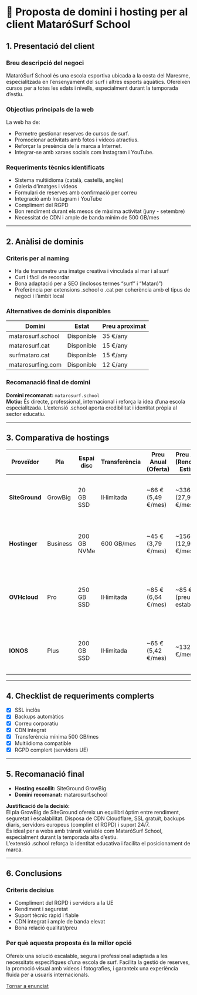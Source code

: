 # 🧾 Proposta de domini i hosting per al client **MataróSurf School**

## 1. Presentació del client

### Breu descripció del negoci
MataróSurf School és una escola esportiva ubicada a la costa del Maresme, especialitzada en l’ensenyament del surf i altres esports aquàtics. Ofereixen cursos per a totes les edats i nivells, especialment durant la temporada d’estiu.

### Objectius principals de la web
La web ha de:
- Permetre gestionar reserves de cursos de surf.
- Promocionar activitats amb fotos i vídeos atractius.
- Reforçar la presència de la marca a Internet.
- Integrar-se amb xarxes socials com Instagram i YouTube.

### Requeriments tècnics identificats
- Sistema multiidioma (català, castellà, anglès)
- Galeria d’imatges i vídeos
- Formulari de reserves amb confirmació per correu
- Integració amb Instagram i YouTube
- Compliment del RGPD
- Bon rendiment durant els mesos de màxima activitat (juny - setembre)
- Necessitat de CDN i ample de banda mínim de 500 GB/mes

---

## 2. Anàlisi de dominis

### Criteris per al naming
- Ha de transmetre una imatge creativa i vinculada al mar i al surf
- Curt i fàcil de recordar
- Bona adaptació per a SEO (inclosos termes “surf” i “Mataró”)
- Preferència per extensions .school o .cat per coherència amb el tipus de negoci i l’àmbit local

### Alternatives de dominis disponibles

| Domini               | Estat       | Preu aproximat |
|----------------------|------------|----------------|
| matarosurf.school    | Disponible | 35 €/any       |
| matarosurf.cat       | Disponible | 15 €/any       |
| surfmataro.cat       | Disponible | 15 €/any       |
| matarosurfing.com    | Disponible | 12 €/any       |

### Recomanació final de domini
**Domini recomanat:** `matarosurf.school`  
**Motiu:** És directe, professional, internacional i reforça la idea d’una escola especialitzada. L’extensió .school aporta credibilitat i identitat pròpia al sector educatiu.

---

## 3. Comparativa de hostings

| Proveïdor  | Pla       | Espai disc | Transferència | Preu Anual (Oferta) | Preu Anual (Renovació Estimat) | Pros Principals | Contres |
|-------------|------------|-------------|----------------|---------------------|--------------------------------|----------------|----------|
| **SiteGround** | GrowBig | 20 GB SSD | Il·limitada | ~66 € (5,49 €/mes) | ~336 € (27,99 €/mes) | CDN Cloudflare integrat, rendiment alt, suport excel·lent | Preu de renovació molt elevat |
| **Hostinger** | Business | 200 GB NVMe | 600 GB/mes | ~45 € (3,79 €/mes) | ~156 € (12,99 €/mes) | Inclou CDN, gran espai de disc, còpies de seguretat diàries | Servidors sense ubicació a Espanya |
| **OVHcloud** | Pro | 250 GB SSD | Il·limitada | ~85 € (6,64 €/mes) | ~85 € (preu estable) | Servidors a Europa (compliment RGPD), preu estable, molt espai de disc | Panell menys intuïtiu, CDN Basic pot ser de pagament addicional |
| **IONOS** | Plus | 200 GB SSD | Il·limitada | ~65 € (5,42 €/mes) | ~132 € (11 €/mes) | Preu competitiu a llarg termini, bon suport | CDN no inclòs per defecte, rendiment percebut menor |

---

## 4. Checklist de requeriments complerts
- [x] SSL inclòs  
- [x] Backups automàtics  
- [x] Correu corporatiu  
- [x] CDN integrat  
- [x] Transferència mínima 500 GB/mes  
- [x] Multiidioma compatible  
- [x] RGPD complert (servidors UE)

---

## 5. Recomanació final
- **Hosting escollit:** SiteGround GrowBig  
- **Domini recomanat:** matarosurf.school  

**Justificació de la decisió:**  
El pla GrowBig de SiteGround ofereix un equilibri òptim entre rendiment, seguretat i escalabilitat. Disposa de CDN Cloudflare, SSL gratuït, backups diaris, servidors europeus (complint el RGPD) i suport 24/7.  
És ideal per a webs amb trànsit variable com MataróSurf School, especialment durant la temporada alta d’estiu.  
L’extensió .school reforça la identitat educativa i facilita el posicionament de marca.

---

## 6. Conclusions

### Criteris decisius
- Compliment del RGPD i servidors a la UE  
- Rendiment i seguretat  
- Suport tècnic ràpid i fiable  
- CDN integrat i ample de banda elevat  
- Bona relació qualitat/preu  

### Per què aquesta proposta és la millor opció
Ofereix una solució escalable, segura i professional adaptada a les necessitats específiques d’una escola de surf. Facilita la gestió de reserves, la promoció visual amb vídeos i fotografies, i garanteix una experiència fluida per a usuaris internacionals.

[Tornar a enunciat](README.md)

